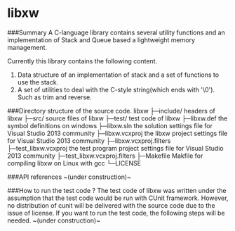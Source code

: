 libxw
=============
###Summary 
A C-language library contains several utility functions and an implementation of Stack and Queue based a lightweight memory management.

Currently this library contains the following content.
1. Data structure of an implementation of stack and a set of functions to use the stack.
2. A set of utilities to deal with the C-style string(which ends with '\0'). Such as trim and reverse.

###Directory structure of the source code.
libxw
  ├─include/						headers of libxw
  ├─src/							source files of libxw 
  ├─test/ 							test code of libxw
  ├─libxw.def						the symbol definitions on windows
  ├─libxw.sln						the solution settings file for Visual Studio 2013 community
  ├─libxw.vcxproj					the libxw project settings file for Visual Studio 2013 community
  ├─libxw.vcxproj.filters
  ├─test_libxw.vcxproj				the test program project settings file for Visual Studio 2013 community
  ├─test_libxw.vcxproj.filters
  ├─Makefile						Makfile for compiling libxw on Linux with gcc
  └─LICENSE

###API references
~(under construction)~

###How to run the test code ?
The test code of libxw was written under the assumption that the test code would be run with CUnit framework.
However, no distribution of cunit will be delivered with the source code due to the issue of license.
If you want to run the test code, the following steps will be needed.
~(under construction)~


  